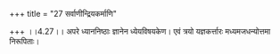 +++
title = "27 सर्वाणीन्द्रियकर्माणि"

+++
।।4.27।। अपरे ध्याननिष्ठाः ज्ञानेन ध्येयविषयकेण। एवं त्रयो यज्ञकर्त्तारः
मध्यमजधन्योत्तमा निरूपिताः।
